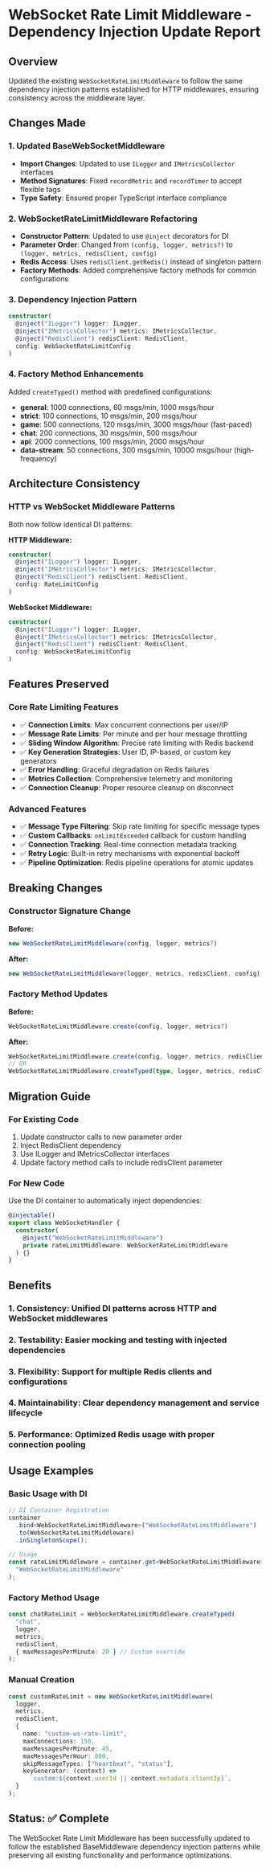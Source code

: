 # WebSocket Rate Limit Middleware - Dependency Injection Update Report

## Overview

Updated the existing `WebSocketRateLimitMiddleware` to follow the same dependency injection patterns established for HTTP middlewares, ensuring consistency across the middleware layer.

## Changes Made

### 1. Updated BaseWebSocketMiddleware

- **Import Changes**: Updated to use `ILogger` and `IMetricsCollector` interfaces
- **Method Signatures**: Fixed `recordMetric` and `recordTimer` to accept flexible tags
- **Type Safety**: Ensured proper TypeScript interface compliance

### 2. WebSocketRateLimitMiddleware Refactoring

- **Constructor Pattern**: Updated to use `@inject` decorators for DI
- **Parameter Order**: Changed from `(config, logger, metrics?)` to `(logger, metrics, redisClient, config)`
- **Redis Access**: Uses `redisClient.getRedis()` instead of singleton pattern
- **Factory Methods**: Added comprehensive factory methods for common configurations

### 3. Dependency Injection Pattern

```typescript
constructor(
  @inject("ILogger") logger: ILogger,
  @inject("IMetricsCollector") metrics: IMetricsCollector,
  @inject("RedisClient") redisClient: RedisClient,
  config: WebSocketRateLimitConfig
)
```

### 4. Factory Method Enhancements

Added `createTyped()` method with predefined configurations:

- **general**: 1000 connections, 60 msgs/min, 1000 msgs/hour
- **strict**: 100 connections, 10 msgs/min, 200 msgs/hour
- **game**: 500 connections, 120 msgs/min, 3000 msgs/hour (fast-paced)
- **chat**: 200 connections, 30 msgs/min, 500 msgs/hour
- **api**: 2000 connections, 100 msgs/min, 2000 msgs/hour
- **data-stream**: 50 connections, 300 msgs/min, 10000 msgs/hour (high-frequency)

## Architecture Consistency

### HTTP vs WebSocket Middleware Patterns

Both now follow identical DI patterns:

**HTTP Middleware:**

```typescript
constructor(
  @inject("ILogger") logger: ILogger,
  @inject("IMetricsCollector") metrics: IMetricsCollector,
  @inject("RedisClient") redisClient: RedisClient,
  config: RateLimitConfig
)
```

**WebSocket Middleware:**

```typescript
constructor(
  @inject("ILogger") logger: ILogger,
  @inject("IMetricsCollector") metrics: IMetricsCollector,
  @inject("RedisClient") redisClient: RedisClient,
  config: WebSocketRateLimitConfig
)
```

## Features Preserved

### Core Rate Limiting Features

- ✅ **Connection Limits**: Max concurrent connections per user/IP
- ✅ **Message Rate Limits**: Per minute and per hour message throttling
- ✅ **Sliding Window Algorithm**: Precise rate limiting with Redis backend
- ✅ **Key Generation Strategies**: User ID, IP-based, or custom key generators
- ✅ **Error Handling**: Graceful degradation on Redis failures
- ✅ **Metrics Collection**: Comprehensive telemetry and monitoring
- ✅ **Connection Cleanup**: Proper resource cleanup on disconnect

### Advanced Features

- ✅ **Message Type Filtering**: Skip rate limiting for specific message types
- ✅ **Custom Callbacks**: `onLimitExceeded` callback for custom handling
- ✅ **Connection Tracking**: Real-time connection metadata tracking
- ✅ **Retry Logic**: Built-in retry mechanisms with exponential backoff
- ✅ **Pipeline Optimization**: Redis pipeline operations for atomic updates

## Breaking Changes

### Constructor Signature Change

**Before:**

```typescript
new WebSocketRateLimitMiddleware(config, logger, metrics?)
```

**After:**

```typescript
new WebSocketRateLimitMiddleware(logger, metrics, redisClient, config);
```

### Factory Method Updates

**Before:**

```typescript
WebSocketRateLimitMiddleware.create(config, logger, metrics?)
```

**After:**

```typescript
WebSocketRateLimitMiddleware.create(config, logger, metrics, redisClient)
// OR
WebSocketRateLimitMiddleware.createTyped(type, logger, metrics, redisClient, customConfig?)
```

## Migration Guide

### For Existing Code

1. Update constructor calls to new parameter order
2. Inject RedisClient dependency
3. Use ILogger and IMetricsCollector interfaces
4. Update factory method calls to include redisClient parameter

### For New Code

Use the DI container to automatically inject dependencies:

```typescript
@injectable()
export class WebSocketHandler {
  constructor(
    @inject("WebSocketRateLimitMiddleware")
    private rateLimitMiddleware: WebSocketRateLimitMiddleware
  ) {}
}
```

## Benefits

### 1. **Consistency**: Unified DI patterns across HTTP and WebSocket middlewares

### 2. **Testability**: Easier mocking and testing with injected dependencies

### 3. **Flexibility**: Support for multiple Redis clients and configurations

### 4. **Maintainability**: Clear dependency management and service lifecycle

### 5. **Performance**: Optimized Redis usage with proper connection pooling

## Usage Examples

### Basic Usage with DI

```typescript
// DI Container Registration
container
  .bind<WebSocketRateLimitMiddleware>("WebSocketRateLimitMiddleware")
  .to(WebSocketRateLimitMiddleware)
  .inSingletonScope();

// Usage
const rateLimitMiddleware = container.get<WebSocketRateLimitMiddleware>(
  "WebSocketRateLimitMiddleware"
);
```

### Factory Method Usage

```typescript
const chatRateLimit = WebSocketRateLimitMiddleware.createTyped(
  "chat",
  logger,
  metrics,
  redisClient,
  { maxMessagesPerMinute: 20 } // Custom override
);
```

### Manual Creation

```typescript
const customRateLimit = new WebSocketRateLimitMiddleware(
  logger,
  metrics,
  redisClient,
  {
    name: "custom-ws-rate-limit",
    maxConnections: 150,
    maxMessagesPerMinute: 45,
    maxMessagesPerHour: 800,
    skipMessageTypes: ["heartbeat", "status"],
    keyGenerator: (context) =>
      `custom:${context.userId || context.metadata.clientIp}`,
  }
);
```

## Status: ✅ Complete

The WebSocket Rate Limit Middleware has been successfully updated to follow the established BaseMiddleware dependency injection patterns while preserving all existing functionality and performance optimizations.
